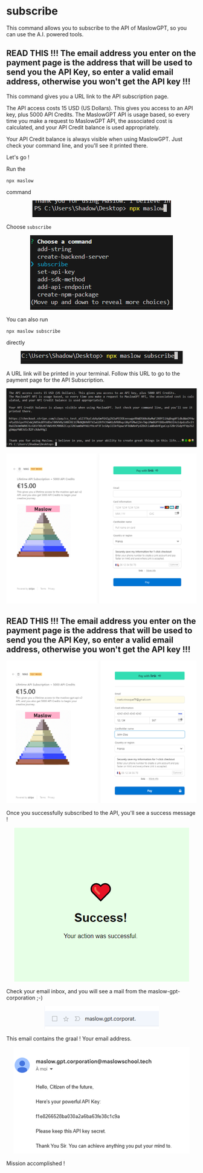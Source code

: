 
# subscribe

This command allows you to subscribe to the API of MaslowGPT, so you can use the A.I. powered tools.

## READ THIS !!! The email address you enter on the payment page is the address that will be used to send you the API Key, so enter a valid email address, otherwise you won't get the API key !!!

This command gives you a URL link to the API subscription page.

The API access costs 15 USD (US Dollars). This gives you access to an API key, plus 5000 API Credits.
The MaslowGPT API is usage based, so every time you make a request to MaslowGPT API, the associated cost is calculated, and your API Credit balance is used appropriately.

Your API Credit balance is always visible when using MaslowGPT. Just check your command line, and you'll see it printed there.

Let's go !

Run the 

```
npx maslow
``` 

command

<p align="center">
  <img src="assets\9022451eff646aab7ac84f2f9c8f291d.png" alt="">
</p>

Choose ```subscribe```

<p align="center">
  <img src="assets\776129ce5be75e7a636cabc2e048848b.png" alt="">
</p>

You can also run 

```
npx maslow subscribe
``` 

directly

<p align="center">
  <img src="assets\d176edba9833b5f879d72780501c758e.png" alt="">
</p>

A URL link will be printed in your terminal. Follow this URL to go to the payment page for the API Subscription.

<p align="center">
  <img src="assets\a280fbefccb723bf882336416d8f999f.png" alt="">
</p>

<p align="center">
  <img src="assets\f059700bcb560a4e053ddf2330c9d05d.png" alt="">
</p>

## READ THIS !!! The email address you enter on the payment page is the address that will be used to send you the API Key, so enter a valid email address, otherwise you won't get the API key !!!

<p align="center">
  <img src="assets\6d80d4727e24fa54a086d00788639770.png" alt="">
</p>

Once you successfully subscribed to the API, you'll see a success message !

<p align="center">
  <img src="assets\6a4182deeb2626b727ddbc7a72db0abf.png" alt="">
</p>

Check your email inbox, and you will see a mail from the maslow-gpt-corporation ;-)

<p align="center">
  <img src="assets\90740d53bd18555298c1f874cb66b5a9.png" alt="">
</p>

This email contains the graal ! Your email address.

<p align="center">
  <img src="assets\ce352bee116ca33e86bd20c37e2d65ee.png" alt="">
</p>

Mission accomplished !